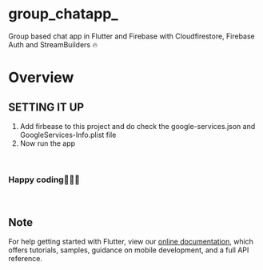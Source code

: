 # group_chatapp_
Group based chat app in Flutter and Firebase with Cloudfirestore, Firebase Auth and StreamBuilders 🔥

# Overview

 
 ## SETTING IT UP
 1. Add firbease to this project and do check the google-services.json and GoogleServices-Info.plist file
 2. Now run the app 
 
 


<br>
 


<h3>Happy coding👨🏻‍💻</h3>
 
<br>

## Note

For help getting started with Flutter, view our
[online documentation](https://flutter.dev/docs), which offers tutorials,
samples, guidance on mobile development, and a full API reference.